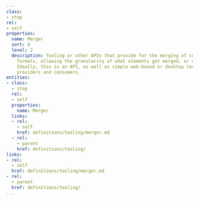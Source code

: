 ```yaml
---
class:
- stop
rel:
- self
properties:
  name: Merger
  sort: 8
  level: 2
  description: Tooling or other APIs that provide for the merging of common API definition
    formats, allowing the granularity of what elements get merged, or do not get merged.
    Ideally, this is an API, as well as simple web-based or desktop tooling for API
    providers and consumers.
entities:
- class:
  - stop
  rel:
  - self
  properties:
    name: Merger
  links:
  - rel:
    - self
    href: definitions/tooling/merger.md
  - rel:
    - parent
    href: definitions/tooling/
links:
- rel:
  - self
  href: definitions/tooling/merger.md
- rel:
  - parent
  href: definitions/tooling/
...
```

